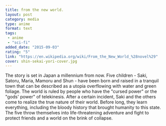 ```yaml
---
title: from the new world.
layout: post
category: media
type: anime
format: text
tags:
 - anime
 - "sci-fi"
added_date: "2015-09-03"
rating: "5"
link: "https://en.wikipedia.org/wiki/From_the_New_World_%28novel%29"
cover: shin-sekai-yori-cover.jpg
---
```


The story is set in Japan a millennium from now. Five children - Saki, Satoru, Maria, Mamoru and Shun - have been born and raised in a tranquil town that can be described as a utopia overflowing with water and green foliage. The world is ruled by people who have the "cursed power" or the "gods' power" of telekinesis. After a certain incident, Saki and the others come to realize the true nature of their world. Before long, they learn everything, including the bloody history that brought humanity to this state. The five throw themselves into life-threatening adventure and fight to protect friends and a world on the brink of collapse.   
